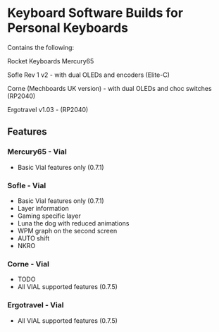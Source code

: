 # Keyboard Software Builds for Personal Keyboards

Contains the following:

Rocket Keyboards Mercury65

Sofle Rev 1 v2 - with dual OLEDs and encoders (Elite-C)

Corne (Mechboards UK version) - with dual OLEDs and choc switches (RP2040)

Ergotravel v1.03 - (RP2040)

## Features

### Mercury65 - Vial

- Basic Vial features only (0.7.1)

### Sofle - Vial

- Basic Vial features only (0.7.1)
- Layer information
- Gaming specific layer
- Luna the dog with reduced animations
- WPM graph on the second screen 
- AUTO shift
- NKRO

### Corne - Vial

- TODO
- All VIAL supported features (0.7.5)

### Ergotravel - Vial

- All VIAL supported features (0.7.5)

